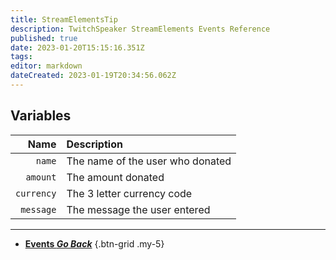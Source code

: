```yaml
---
title: StreamElementsTip
description: TwitchSpeaker StreamElements Events Reference
published: true
date: 2023-01-20T15:15:16.351Z
tags: 
editor: markdown
dateCreated: 2023-01-19T20:34:56.062Z
---
```


## Variables
Name | Description
----:|:------------
`name` | The name of the user who donated
`amount` | The amount donated
`currency` | The 3 letter currency code
`message` | The message the user entered

---

- [<i class="mdi mdi-chevron-left"></i>**Events *Go Back***](/TwitchSpeaker/Events)
{.btn-grid .my-5}